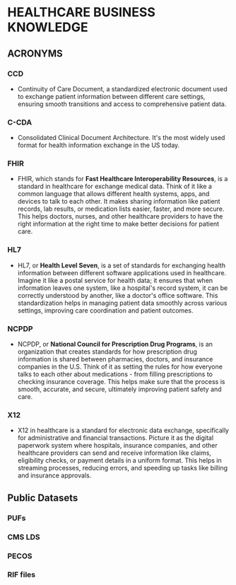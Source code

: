 # HEALTHCARE BUSINESS KNOWLEDGE

## ACRONYMS

### CCD
- Continuity of Care Document, a standardized electronic document used to exchange patient information between different care settings, ensuring smooth transitions and access to comprehensive patient data. 

### C-CDA
- Consolidated Clinical Document Architecture. It's the most widely used format for health information exchange in the US today.

### FHIR
- FHIR, which stands for **Fast Healthcare Interoperability Resources**, is a standard in healthcare for exchange medical data. Think of it like a common language that allows different health systems, apps, and devices to talk to each other. It makes sharing information like patient records, lab results, or medication lists easier, faster, and more secure. This helps doctors, nurses, and other healthcare providers to have the right information at the right time to make better decisions for patient care. 

### HL7
- HL7, or **Health Level Seven**, is a set of standards for exchanging health information between different software applications used in healthcare. Imagine it like a postal service for health data; it ensures that when information leaves one system, like a hospital's record system, it can be correctly understood by another, like a doctor's office software. This standardization helps in managing patient data smoothly across various settings, improving care coordination and patient outcomes. 

### NCPDP
- NCPDP, or **National Council for Prescription Drug Programs**, is an organization that creates standards for how prescription drug information is shared between pharmacies, doctors, and insurance companies in the U.S. Think of it as setting the rules for how everyone talks to each other about medications - from filling prescriptions to checking insurance coverage. This helps make sure that the process is smooth, accurate, and secure, ultimately improving patient safety and care. 

### X12
- X12 in healthcare is a standard for electronic data exchange, specifically for administrative and financial transactions. Picture it as the digital paperwork system where hospitals, insurance companies, and other healthcare providers can send and receive information like claims, eligibility checks, or payment details in a uniform format. This helps in streaming processes, reducing errors, and speeding up tasks like billing and insurance approvals. 



## Public Datasets
### PUFs

### CMS LDS

### PECOS

### RIF files